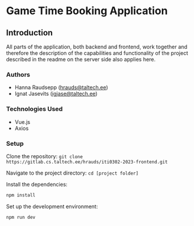 # Game Time Booking Application

## Introduction

All parts of the application, both backend and frontend, work together and therefore the description of the capabilities
and functionality of the project described in the readme on the server side also applies here.

### Authors

- Hanna Raudsepp (hrauds@taltech.ee)
- Ignat Jasevits (igjase@taltech.ee)

### Technologies Used

- Vue.js
- Axios

### Setup

Clone the repository:
`git clone https://gitlab.cs.taltech.ee/hrauds/iti0302-2023-frontend.git`

Navigate to the project directory:
`cd [project folder]`

Install the dependencies:
```sh
npm install
```


Set up the development environment:
```sh
npm run dev
```
